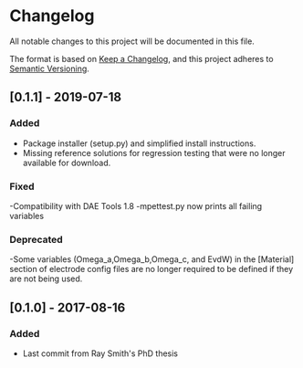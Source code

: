# Changelog
All notable changes to this project will be documented in this file.

The format is based on [Keep a Changelog](https://keepachangelog.com/en/1.0.0/),
and this project adheres to [Semantic Versioning](https://semver.org/spec/v2.0.0.html).

## [0.1.1] - 2019-07-18
### Added
- Package installer (setup.py) and simplified install instructions.
- Missing reference solutions for regression testing that were no longer available for download.

### Fixed
-Compatibility with DAE Tools 1.8
-mpettest.py now prints all failing variables

### Deprecated
-Some variables (Omega_a,Omega_b,Omega_c, and EvdW) in the [Material] section of electrode config files are no longer required to be defined if they are not being used.

## [0.1.0] - 2017-08-16
### Added
- Last commit from Ray Smith's PhD thesis
